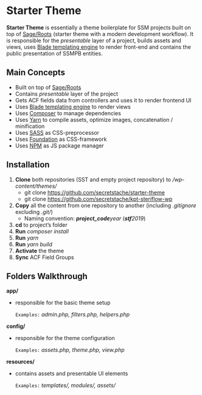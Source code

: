 # Starter Theme

**Starter Theme** is essentially a theme boilerplate for SSM projects built on top of [Sage/Roots](https://github.com/roots/sage) (starter theme with a modern development workflow). It is responsible for the *presentable* layer of a project, builds assets and views, uses [Blade templating engine](https://laravel.com/docs/5.7/blade) to render front-end and contains the public presentation of SSMPB entities.

## Main Concepts

- Built on top of [Sage/Roots](https://github.com/roots/sage)
- Contains *presentable* layer of the project
- Gets ACF fields data from controllers and uses it to render frontend UI
- Uses [Blade templating engine](https://laravel.com/docs/5.7/blade) to render views
- Uses [Composer](https://getcomposer.org/) to manage dependencies
- Uses [Yarn](https://yarnpkg.com/en/) to compile assets, optimize images, concatenation / minification
- Uses [SASS](https://sass-lang.com/) as CSS-preprocessor
- Uses [Foundation](https://foundation.zurb.com/) as CSS-framework
- Uses [NPM](https://www.npmjs.com/) as JS package manager

## Installation

1. **Clone** both repositories (SST and empty project repository) to */wp-content/themes/*
	- git clone https://github.com/secretstache/starter-theme
	- git clone https://github.com/secretstache/kpt-steriflow-wp
4. **Copy** all the content from one repository to another (including *.gitignore* excluding *.git/*)
	- Naming convention: _**project_code**_year__ (_**stf**2019_)
6. **cd** to project’s folder
7. **Run** *composer install*
8. **Run** *yarn*
9. **Run** *yarn build*
9. **Activate** the theme
10. **Sync** ACF Field Groups

## Folders Walkthrough

**app/**

- responsible for the basic theme setup

	`Examples:` *admin.php, filters.php, helpers.php*

**config/**

- responsible for the theme configuration

	`Examples:` *assets.php, theme.php, view.php*

**resources/**

- contains assets and presentable UI elements

	`Examples:` *templates/, modules/, assets/*

